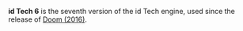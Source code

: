 **id Tech 6** is the seventh version of the id Tech engine, used since the release of [Doom (2016)](https://steamdb.info/app/379720/).
